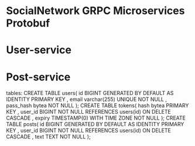 # SocialNetwork GRPC Microservices Protobuf
# User-service
# Post-service
tables:
CREATE TABLE users(
id BIGINT GENERATED BY DEFAULT AS IDENTITY PRIMARY KEY ,
email varchar(255) UNIQUE NOT NULL ,
pass_hash bytea NOT NULL
);
CREATE TABLE tokens(
hash bytea PRIMARY KEY ,
user_id BIGINT NOT NULL REFERENCES users(id) ON DELETE CASCADE ,
expiry TIMESTAMP(0) WITH TIME ZONE NOT NULL
);
CREATE TABLE posts(
id BIGINT GENERATED BY DEFAULT AS IDENTITY PRIMARY KEY ,
user_id BIGINT NOT NULL REFERENCES users(id) ON DELETE CASCADE ,
text TEXT NOT NULL
);
